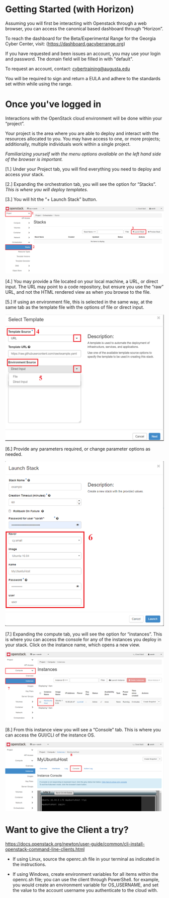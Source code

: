Getting Started (with Horizon)
==============================

Assuming you will first be interacting with Openstack through a web browser, you
can access the canonical based dashboard through “Horizon”. 

To reach the dashboard for the Beta/Experimental Range for the Georgia Cyber Center, visit:
(https://dashboard.gacyberrange.org)

If you have requested and been issues an account, you may use your login and password. The domain field will be filled in with "default".

To request an account, contact: cybertraining@augusta.edu

You will be required to sign and return a EULA and adhere to the standards set within while using the range.

Once you've logged in
======================

Interactions with the OpenStack cloud environment will be done within your “project”. 

Your project is the area where you are able to deploy and interact with the resources allocated to
you. You may have access to one, or more projects; additionally, multiple
individuals work within a single project. 

_Familiarizing yourself with the menu
options available on the left hand side of the browser is important._

[1.]  Under your Project tab, you will find everything you need to deploy and
    access your stack.

[2.]  Expanding the orchestration tab, you will see the option for “Stacks”. *This
    is where you will deploy templates.*

[3.]  You will hit the “+ Launch Stack” button.

![Project/Orchestration](images/OrchTab.PNG)

[4.]  You may provide a file located on your local machine, a URL, or direct
    input. The URL may point to a code repository, but ensure you use the “raw”
    URL, and not the HTML rendered view as when you browse to the file.

[5.]  If using an environment file, this is selected in the same way, at the same
    tab as the template file with the options of file or direct input.

![Stack Create](images/StackCreate.PNG)

[6.]  Provide any parameters required, or change parameter options as needed.

![Parameters](images/parameters.PNG)

[7.]  Expanding the compute tab, you will see the option for “instances”. This is
    where you can access the console for any of the instances you deploy in your
    stack. Click on the instance name, which opens a new view.

![Compute Access](images/ComputeAccess.PNG)

[8.]  From this instance view you will see a “Console” tab. This is where you can
    access the GUI/CLI of the instance OS.

![Console View](images/Console.PNG)


Want to give the Client a try?
==============================

<https://docs.openstack.org/newton/user-guide/common/cli-install-openstack-command-line-clients.html>

-   If using Linux, source the openrc.sh file in your terminal as indicated in
    the instructions.

-   If using Windows, create environment variables for all items within the
    openrc.sh file; you can use the client through PowerShell. for example, you would create an environment variable for OS_USERNAME, and set the value to the account username you authenticate to the cloud with.
